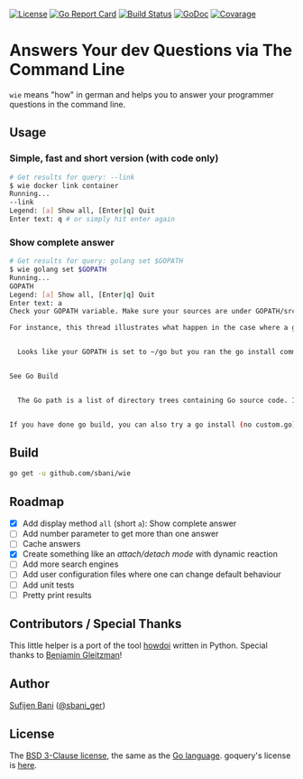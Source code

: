 [![License][bsd-batch]][bsd] [![Go Report Card][goreport-batch]][goreport] [![Build Status][travis-batch]][travis] [![GoDoc][cover-batch]][cover] [![Covarage][doc-batch]][doc]
# Answers Your dev Questions via The Command Line
`wie` means "how" in german and helps you to answer your programmer questions in the command line.

## Usage
### Simple, fast and short version (with code only)
```bash
# Get results for query: --link
$ wie docker link container
Running...
--link
Legend: [a] Show all, [Enter|q] Quit
Enter text: q # or simply hit enter again
```
### Show complete answer
```bash
# Get results for query: golang set $GOPATH
$ wie golang set $GOPATH
Running...
GOPATH
Legend: [a] Show all, [Enter|q] Quit
Enter text: a
Check your GOPATH variable. Make sure your sources are under GOPATH/src

For instance, this thread illustrates what happen in the case where a go build is done outside of GOPATH/src:


  Looks like your GOPATH is set to ~/go but you ran the go install command on ~/dev/go


See Go Build


  The Go path is a list of directory trees containing Go source code. It is consulted to resolve imports that cannot be found in the standard Go tree.


If you have done go build, you can also try a go install (no custom.go): you want to install the package, not a single file.
```

## Build
```bash
go get -u github.com/sbani/wie
```

## Roadmap
- [x] Add display method `all` (short `a`): Show complete answer
- [ ] Add number parameter to get more than one answer
- [ ] Cache answers
- [x] Create something like an *attach/detach mode* with dynamic reaction
- [ ] Add more search engines
- [ ] Add user configuration files where one can change default behaviour
- [ ] Add unit tests
- [ ] Pretty print results

## Contributors / Special Thanks
This little helper is a port of the tool [howdoi][howdoi] written in Python. Special thanks to [Benjamin Gleitzman][gleitz]!

## Author
[Sufijen Bani][sbani] ([@sbani_ger][twit])

## License
The [BSD 3-Clause license][bsd], the same as the [Go language][golic].
goquery's license is [here][qrylic].

[howdoi]: https://github.com/gleitz/howdoi
[bsd]: http://opensource.org/licenses/BSD-3-Clause
[bsd-batch]: https://img.shields.io/badge/license-BSD--3--Clause-blue.svg
[golic]: https://golang.org/LICENSE
[qrylic]: https://github.com/PuerkitoBio/goquery/blob/master/LICENSE
[gleitz]: https://twitter.com/gleitz
[sbani]: http://sbani.net
[twit]: https://twitter.com/sbani_ger
[goreport-batch]: https://goreportcard.com/badge/github.com/sbani/wie
[goreport]: https://goreportcard.com/report/github.com/sbani/wie
[travis]: https://travis-ci.org/sbani/wie
[travis-batch]: https://travis-ci.org/sbani/wie.svg?branch=master
[doc]: https://godoc.org/github.com/sbani/wie
[doc-batch]: https://godoc.org/github.com/sbani/wie?status.svg
[cover]: https://gocover.io/github.com/sbani/wie
[cover-batch]: http://gocover.io/_badge/github.com/sbani/wie
